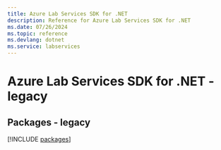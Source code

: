 ```yaml
---
title: Azure Lab Services SDK for .NET
description: Reference for Azure Lab Services SDK for .NET
ms.date: 07/26/2024
ms.topic: reference
ms.devlang: dotnet
ms.service: labservices
---
```

# Azure Lab Services SDK for .NET - legacy
## Packages - legacy
[!INCLUDE [packages](lab-services-index.md)]